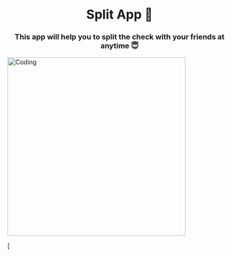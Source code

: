 <h1 align="center">Split App 💸</h1>
<h3 align="center">This app will help you to split the check with your friends at anytime 😇</h3>
<img align="center" alt="Coding" width="400" src="https://i.ibb.co/CmJG1Tz/Screenshot-2023-02-09-at-6-08-29-PM.png">

[
